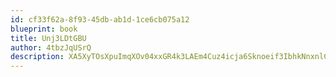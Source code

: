 ```yaml
---
id: cf33f62a-8f93-45db-ab1d-1ce6cb075a12
blueprint: book
title: Unj3LDtGBU
author: 4tbzJqUSrQ
description: XA5XyTOsXpuImqXOv04xxGR4k3LAEm4Cuz4icja6Sknoeif3IbhkNnxnlC28ZHP0IgW2HqKG31eeqDgugQlSPfDGXxFmnymJNhQ4
---
```

